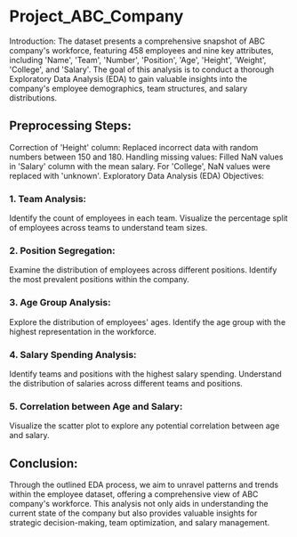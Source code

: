 # Project_ABC_Company
Introduction:
The dataset presents a comprehensive snapshot of ABC company's workforce, featuring 458 employees and nine key attributes, including 'Name', 'Team', 'Number', 'Position', 'Age', 'Height', 'Weight', 'College', and 'Salary'. The goal of this analysis is to conduct a thorough Exploratory Data Analysis (EDA) to gain valuable insights into the company's employee demographics, team structures, and salary distributions.

## Preprocessing Steps:

Correction of 'Height' column: Replaced incorrect data with random numbers between 150 and 180.
Handling missing values: Filled NaN values in 'Salary' column with the mean salary. For 'College', NaN values were replaced with 'unknown'.
Exploratory Data Analysis (EDA) Objectives:

### 1. Team Analysis:

Identify the count of employees in each team.
Visualize the percentage split of employees across teams to understand team sizes.
### 2. Position Segregation:

Examine the distribution of employees across different positions.
Identify the most prevalent positions within the company.
### 3. Age Group Analysis:

Explore the distribution of employees' ages.
Identify the age group with the highest representation in the workforce.
### 4. Salary Spending Analysis:

Identify teams and positions with the highest salary spending.
Understand the distribution of salaries across different teams and positions.
### 5. Correlation between Age and Salary:

Visualize the scatter plot to explore any potential correlation between age and salary.
## Conclusion:

Through the outlined EDA process, we aim to unravel patterns and trends within the employee dataset, offering a comprehensive view of ABC company's workforce. This analysis not only aids in understanding the current state of the company but also provides valuable insights for strategic decision-making, team optimization, and salary management.
